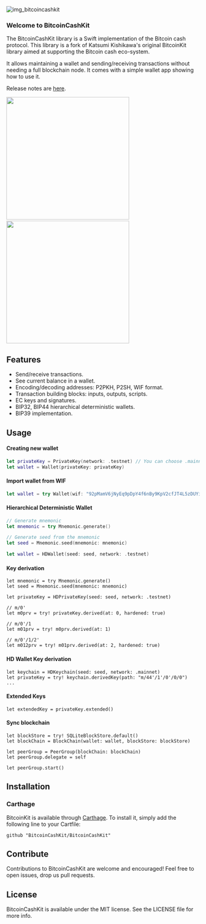 ![img_bitcoincashkit](https://user-images.githubusercontent.com/23519083/43385824-be9ac974-941c-11e8-835c-39188c4ed7c9.jpg)

### Welcome to BitcoinCashKit

The BitcoinCashKit library is a Swift implementation of the Bitcoin cash protocol. This library is a fork of Katsumi Kishikawa's original BitcoinKit library aimed at supporting the Bitcoin cash eco-system.

It allows maintaining a wallet and sending/receiving transactions without needing a full blockchain node. It comes with a simple wallet app showing how to use it.

Release notes are [here](CHANGELOG.md).

<img src="https://user-images.githubusercontent.com/40610/35793683-0d497b4e-0a96-11e8-8e49-2b0ce09211a4.png" width="320px" />&nbsp;<img src="https://user-images.githubusercontent.com/40610/35793685-0da36a32-0a96-11e8-855b-ecbc3ce1474c.png" width="320px" />

Features
--------

- Send/receive transactions.
- See current balance in a wallet.
- Encoding/decoding addresses: P2PKH, P2SH, WIF format.
- Transaction building blocks: inputs, outputs, scripts.
- EC keys and signatures.
- BIP32, BIP44 hierarchical deterministic wallets.
- BIP39 implementation.

Usage
-----

#### Creating new wallet

```swift
let privateKey = PrivateKey(network: .testnet) // You can choose .mainnet or .testnet
let wallet = Wallet(privateKey: privateKey)
```

#### Import wallet from WIF

```swift
let wallet = try Wallet(wif: "92pMamV6jNyEq9pDpY4f6nBy9KpV2cfJT4L5zDUYiGqyQHJfF1K")
```

#### Hierarchical Deterministic Wallet

```swift
// Generate mnemonic
let mnemonic = try Mnemonic.generate()

// Generate seed from the mnemonic
let seed = Mnemonic.seed(mnemonic: mnemonic)

let wallet = HDWallet(seed: seed, network: .testnet)
```

#### Key derivation

```
let mnemonic = try Mnemonic.generate()
let seed = Mnemonic.seed(mnemonic: mnemonic)

let privateKey = HDPrivateKey(seed: seed, network: .testnet)

// m/0'
let m0prv = try! privateKey.derived(at: 0, hardened: true)

// m/0'/1
let m01prv = try! m0prv.derived(at: 1)

// m/0'/1/2'
let m012prv = try! m01prv.derived(at: 2, hardened: true)
```

#### HD Wallet Key derivation

```
let keychain = HDKeychain(seed: seed, network: .mainnet)
let privateKey = try! keychain.derivedKey(path: "m/44'/1'/0'/0/0")
...
```

#### Extended Keys

```
let extendedKey = privateKey.extended()
```

#### Sync blockchain

```
let blockStore = try! SQLiteBlockStore.default()
let blockChain = BlockChain(wallet: wallet, blockStore: blockStore)

let peerGroup = PeerGroup(blockChain: blockChain)
let peerGroup.delegate = self

let peerGroup.start()
```

Installation
------------

### Carthage

BitcoinKit is available through [Carthage](https://github.com/Carthage/Carthage). To install
it, simply add the following line to your Cartfile:

`github "BitcoinCashKit/BitcoinCashKit"`

Contribute
----------
Contributions to BitcoinCashKit are welcome and encouraged!
Feel free to open issues, drop us pull requests.


License
-------

BitcoinCashKit is available under the MIT license. See the LICENSE file for more info.
